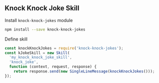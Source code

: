 ##  Knock Knock Joke Skill

Install `knock-knock-jokes` module

```sh
npm install --save knock-knock-jokes
```

Define skill

```javascript
const knockKnockJokes = require('knock-knock-jokes');
const kJokeSkill = new Skill(
  'my_knock_knock_joke_skill',
  'knock_joke',
  function (context, request, response) {
    return response.send(new SingleLineMessage(knockKnockJokes()));
});
```
